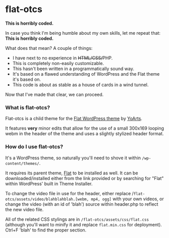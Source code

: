 # flat-otcs

**This is horribly coded.**

In case you think I'm being humble about my own skills, let me repeat that: **This is horribly coded.**

What does that mean? A couple of things:

* I have next to no experience in ~~HTML/CSS/~~PHP.
* This is completely non-easily customizable.
* This hasn't been written in a programmatically sound way.
* It's based on a flawed understanding of WordPress and the Flat theme it's based on.
* This code is about as stable as a house of cards in a wind tunnel.

Now that I've made that clear, we can proceed.

### What is flat-otcs?

Flat-otcs is a child theme for the [Flat WordPress theme](http://www.yoarts.com/blog/wordpress/free-flat-design-wordpress-theme.html) by [YoArts](http://www.yoarts.com/).

It features **very** minor edits that allow for the use of a small 300x169 looping webm in the header of the theme and uses a slightly stylized header format.

### How do I use flat-otcs?

It's a WordPress theme, so naturally you'll need to shove it within `/wp-content/themes/`. 

It requires its parent theme, [Flat](https://wordpress.org/themes/flat/) to be installed as well. It can be downloaded/installed either from the link provided or by searching for "Flat" within WordPress' built in Theme Installer.

To change the video file in use for the header, either replace /`flat-otcs/assets/video/blahblahblah.[webm, mp4, ogg]` with your own videos, or change the video (with an id of 'blah') source within header.php to reflect the new video file.

All of the related CSS stylings are in `/flat-otcs/assets/css/flat.css` (although you'll want to minify it and replace `flat.min.css` for deployment). Ctrl+F 'blah' to find the proper section.
